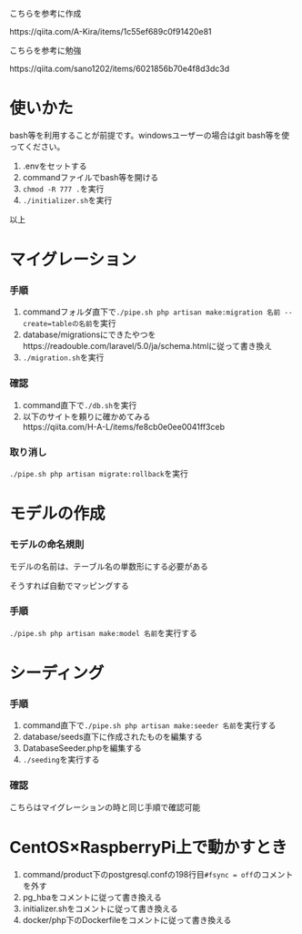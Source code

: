 <p>こちらを参考に作成</p>
<a>https://qiita.com/A-Kira/items/1c55ef689c0f91420e81</a>
<p>こちらを参考に勉強</p>
<a>https://qiita.com/sano1202/items/6021856b70e4f8d3dc3d</a>

<h1>使いかた</h1>
bash等を利用することが前提です。windowsユーザーの場合はgit bash等を使ってください。
<ol>
    <li>.envをセットする</li>
    <li>commandファイルでbash等を開ける</li>
    <li><code>chmod -R 777 .</code>を実行</li>
    <li><code>./initializer.sh</code>を実行</li>
</ol>
<p>以上</p>

<h1>マイグレーション</h1>
<h3>手順</h3>
<ol>
    <li>commandフォルダ直下で<code>./pipe.sh php artisan make:migration 名前 --create=tableの名前</code>を実行</li>
    <li>database/migrationsにできたやつを<a>https://readouble.com/laravel/5.0/ja/schema.html</a>に従って書き換え</li>
    <li><code>./migration.sh</code>を実行</li>
</ol>
<h3>確認</h3>
<ol>
    <li>command直下で<code>./db.sh</code>を実行</li>
    <li>以下のサイトを頼りに確かめてみる</li>
    <a>https://qiita.com/H-A-L/items/fe8cb0e0ee0041ff3ceb</a>
</ol>
<h3>取り消し</h3>
<code>./pipe.sh php artisan migrate:rollback</code>を実行

<h1>モデルの作成</h1>
<h3>モデルの命名規則</h3>
<p>モデルの名前は、テーブル名の単数形にする必要がある</p>
<p>そうすれば自動でマッピングする</p>
<h3>手順</h3>
<p><code>./pipe.sh php artisan make:model 名前</code>を実行する</p>

<h1>シーディング</h1>
<h3>手順</h3>
<ol>
    <li>command直下で<code>./pipe.sh php artisan make:seeder 名前</code>を実行する</li>
    <li>database/seeds直下に作成されたものを編集する</li>
    <li>DatabaseSeeder.phpを編集する</li>
    <li><code>./seeding</code>を実行する</li>
</ol>
<h3>確認</h3>
<p>こちらはマイグレーションの時と同じ手順で確認可能</p>

<h1>CentOS×RaspberryPi上で動かすとき</h1>
<ol>
    <li>command/product下のpostgresql.confの198行目<code>#fsync = off</code>のコメントを外す</li>
    <li>pg_hbaをコメントに従って書き換える</li>
    <li>initializer.shをコメントに従って書き換える</li>
    <li>docker/php下のDockerfileをコメントに従って書き換える</li>
    
</ol>
